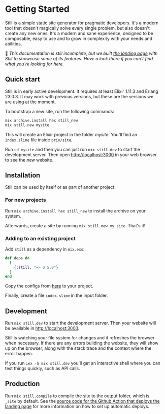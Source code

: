 # Getting Started

Still is a simple static site generator for pragmatic developers. It's a modern tool that doesn't magically solve every single problem, but also doesn't create any new ones. It's a modern and sane experience, designed to be composable, easy to use and to grow in complexity with your needs and abilities.

🚧 _This documentation is still incomplete, but we built [the landing page](https://github.com/subvisual/still/tree/master/priv/site) with Still to showcase some of its features. Have a look there if you can't find what you're looking for here._

## Quick start

Still is in early active development. It requires at least Elixir 1.11.3 and Erlang 23.0.3. It may work with previous versions, but these are the versions we are using at the moment.

To bootstrap a new site, run the following commands:

```bash
mix archive.install hex still_new
mix still.new mysite
```

This will create an Elixir project in the folder _mysite_. You'll find an `index.slime` file inside `priv/site`.

Run `cd mysite` and then you can just run `mix still.dev` to start the development server. Then open [http://localhost:3000](http://localhost:3000) in your web browser to see the new website.

## Installation

Still can be used by itself or as part of another project.

### For new projects

Run `mix archive.install hex still_new` to install the archive on your system.

Afterwards, create a site by running `mix still.new my_site`. That's it!

### Adding to an existing project

Add `still` as a dependency in `mix.exs`:

```elixir
def deps do
  [
    {:still, "~> 0.5.0"}
  ]
end
```

Copy the configs from [here](https://github.com/still-ex/still/tree/master/installer/priv/templates/config) to your project.

Finally, create a file `index.slime` in the input folder.

## Development

Run `mix still.dev` to start the development server. Then your website will be available in [http://localhost:3000](http://localhost:3000/).

Still is watching your file system for changes and it refreshes the browser when necessary. If there are any errors building the website, they will show up on the browser, along with the stack trace and the context where the error happen.

If you run `iex -S mix still.dev` you'll get an interactive shell where you can test things quickly, such as API calls.

## Production

Run `mix still.compile` to compile the site to the output folder, which is `_site` by default. See the [source code for the Github Action that deploys the landing page](https://github.com/subvisual/still/blob/master/.github/workflows/site.yml) for more information on how to set up automatic deploys.
